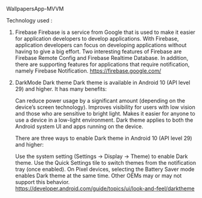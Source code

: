 WallpapersApp-MVVM

Technology used :


1. Firebase
    Firebase is a service from Google that is used to make it easier for application developers to develop applications. With Firebase, 
    application developers can focus on developing applications without having to give a big effort. Two interesting features of Firebase are Firebase Remote Config and Firebase Realtime Database. In addition, there are supporting features for 
    applications that require notification, namely Firebase Notification.
    https://firebase.google.com/
     
2. DarkMode
    Dark theme
    Dark theme is available in Android 10 (API level 29) and higher. It has many benefits:

    Can reduce power usage by a significant amount (depending on the device’s screen technology).
    Improves visibility for users with low vision and those who are sensitive to bright light.
    Makes it easier for anyone to use a device in a low-light environment.
    Dark theme applies to both the Android system UI and apps running on the device.

    There are three ways to enable Dark theme in Android 10 (API level 29) and higher:

    Use the system setting (Settings -> Display -> Theme) to enable Dark theme.
    Use the Quick Settings tile to switch themes from the notification tray (once enabled).
    On Pixel devices, selecting the Battery Saver mode enables Dark theme at the same time. Other OEMs may or may not support this behavior.
    https://developer.android.com/guide/topics/ui/look-and-feel/darktheme
    
